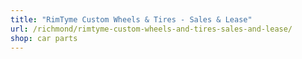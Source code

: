 ```yaml
---
title: "RimTyme Custom Wheels & Tires - Sales & Lease"
url: /richmond/rimtyme-custom-wheels-and-tires-sales-and-lease/
shop: car parts
---
```

